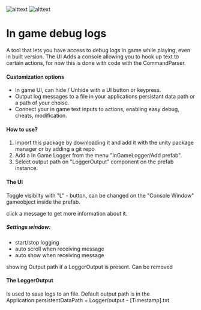 ![alttext](https://img.shields.io/badge/Unity%20version-2021.3.16f1-lightgrey&?style=for-the-badge&logo=unity&color=lightgray) ![alttext](https://img.shields.io/badge/O.S-Windiws%2010-lightgrey&?style=for-the-badge&color=purple)
# In game debug logs
A tool that lets you have access to debug logs in game while playing, even in built version.
The UI Adds a console allowing you to hook up text to certain actions, for now this is done with code with the CommandParser.

#### Customization options
* In game UI, can hide / Unhide with a UI button or keypress.
* Output log messages to a file in your applications persistant data path or a path of your choise.
* Connect your in game text inputs to actions, enabling easy debug, cheats, modification.

#### How to use?
1. Import this package by downloading it and add it with the unity package manager or by adding a git repo
2. Add a In Game Logger from the menu "InGameLogger/Add prefab".
3. Select output path on "LoggerOutput" component on the prefab instance.

#### The UI
Toggle visibilty with "L" - button, can be changed on the "Console Window" gameobject inside the prefab.

click a message to get more information about it.

##### Settings window: 
- start/stop logging
- auto scroll when receiving message
- auto show when receiving message

showing Output path if a LoggerOutput is present.
Can be removed

#### The LoggerOutput
Is used to save logs to an file. Default output path is in the Application.persistentDataPath + Logger/output - [Timestamp].txt
